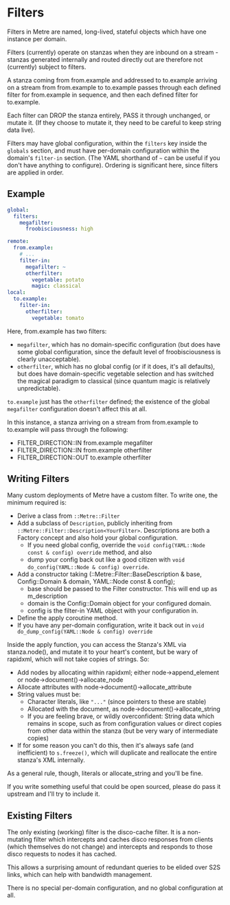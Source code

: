 # Filters

Filters in Metre are named, long-lived, stateful objects which have one instance per domain.

Filters (currently) operate on stanzas when they are inbound on a stream - stanzas
generated internally and routed directly out are therefore not (currently) subject to filters.

A stanza coming from from.example and addressed to to.example arriving on a stream from from.example to to.example passes through each defined filter for from.example in sequence, and then each defined filter for to.example.

Each filter can DROP the stanza entirely, PASS it through unchanged, or mutate it. (If they choose to mutate it, they need to be careful to keep string data live).

Filters may have global configuration, within the `filters` key inside the `globals` section,
and must have per-domain configuration within the domain's `filter-in` section. (The YAML shorthand of `~` can be useful if you don't have anything to configure). Ordering
is significant here, since filters are applied in order.

## Example

```yaml
global:
  filters:
    megafilter:
      froobisciousness: high

remote:
  from.example:
    # ...
    filter-in:
      megafilter: ~
      otherfilter:
        vegetable: potato
        magic: classical
local:
  to.example:
    filter-in:
      otherfilter:
        vegetable: tomato

```

Here, from.example has two filters:
* `megafilter`, which has no domain-specific configuration (but does have some global configuration, since the default level of froobisciousness is clearly unacceptable).
* `otherfilter`, which has no global config (or if it does, it's all defaults), but does have domain-specific vegetable selection and has switched the magical paradigm to classical (since quantum magic is relatively unpredictable).

`to.example` just has the `otherfilter` defined; the existence of the global `megafilter` configuration doesn't affect this at all.

In this instance, a stanza arriving on a stream from from.example to to.example will pass through the following:

* FILTER_DIRECTION::IN from.example megafilter
* FILTER_DIRECTION::IN from.example otherfilter
* FILTER_DIRECTION::OUT to.example otherfilter

## Writing Filters

Many custom deployments of Metre have a custom filter. To write one, the minimum required is:

* Derive a class from `::Metre::Filter`
* Add a subclass of `Description`, publicly inheriting from `::Metre::Filter::Description<YourFilter>`. Descriptions are both a Factory concept and also hold your global configuration.
  * If you need global config, override the `void config(YAML::Node const & config) override` method, and also
  * dump your config back out like a good citizen with `void do_config(YAML::Node & config) override`.
* Add a constructor taking (::Metre::Filter::BaseDescription & base, Config::Domain & domain, YAML::Node const & config);
  * base should be passed to the Filter constructor. This will end up as m_description
  * domain is the Config::Domain object for your configured domain.
  * config is the filter-in YAML object with your configuration in.
* Define the apply coroutine method.
* If you have any per-domain configuration, write it back out in `void do_dump_config(YAML::Node & config) override`

Inside the apply function, you can access the Stanza's XML via stanza.node(), and mutate it to your heart's content, but be wary of rapidxml, which will not take copies of strings. So:

* Add nodes by allocating within rapidxml; either node->append_element or node->document()->allocate_node
* Allocate attributes with node->document()->allocate_attribute
* String values must be:
  * Character literals, like `"..."` (since pointers to these are stable)
  * Allocated with the document, as node->document()->allocate_string
  * If you are feeling brave, or wildly overconfident: String data which remains in scope, such as from configuration values or direct copies from other data within the stanza (but be very wary of intermediate copies)
* If for some reason you can't do this, then it's always safe (and inefficient) to `s.freeze()`, which will duplicate and reallocate the entire stanza's XML internally.

As a general rule, though, literals or allocate_string and you'll be fine.

If you write something useful that could be open sourced, please do pass it upstream and I'll try to include it.

## Existing Filters

The only existing (working) filter is the disco-cache filter. It is a non-mutating filter which intercepts
and caches disco responses from clients (which themselves do not change) and intercepts and
responds to those disco requests to nodes it has cached.

This allows a surprising amount of redundant queries to be elided over S2S links, which can help with bandwidth management.

There is no special per-domain configuration, and no global configuration at all.

